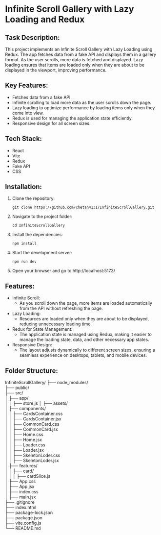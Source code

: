 # Infinite Scroll Gallery with Lazy Loading and Redux

## Task Description:
This project implements an Infinite Scroll Gallery with Lazy Loading using Redux. The app fetches data from a fake API and displays them in a gallery format. As the user scrolls, more data is fetched and displayed. Lazy loading ensures that items are loaded only when they are about to be displayed in the viewport, improving performance.

## Key Features:
- Fetches data from a fake API.
- Infinite scrolling to load more data as the user scrolls down the page.
- Lazy loading to optimize performance by loading items only when they come into view.
- Redux is used for managing the application state efficiently.
- Responsive design for all screen sizes.

## Tech Stack:
- React
- Vite
- Redux
- Fake API
- CSS

## Installation:

1. Clone the repository:
   ```
   git clone https://github.com/chetan4131/InfiniteScrollGallery.git

2. Navigate to the project folder:
    ```
    cd InfiniteScrollGallery

3. Install the dependencies:
    ```
    npm install

4. Start the development server:
    ```
    npm run dev

5. Open your browser and go to http://localhost:5173/

## Features:
- Infinite Scroll:
    - As you scroll down the page, more items are loaded automatically from the API without refreshing the page.
- Lazy Loading:
    - Resources are loaded only when they are about to be displayed, reducing unnecessary loading time.
- Redux for State Management:
    - The application state is managed using Redux, making it easier to manage the loading state, data, and other necessary app states.
- Responsive Design:
    - The layout adjusts dynamically to different screen sizes, ensuring a seamless experience on desktops, tablets, and mobile devices.

## Folder Structure:

InfiniteScrollGallery/
├── node_modules/               
├── public/                     
├── src/                        
│   ├── app/                    
│   │   ├── store.js
│   ├── assets/        
│   ├── components/             
│   │   ├── CardsContainer.css           
│   │   ├── CardsContainer.jsx           
│   │   ├── CommonCard.css           
│   │   ├── CommonCard.jsx           
│   │   ├── Home.css           
│   │   ├── Home.jsx           
│   │   ├── Loader.css           
│   │   ├── Loader.jsx                    
│   │   ├── SkeletonLoder.css           
│   │   ├── SkeletonLoder.jsx                    
│   ├── features/               
│   │   ├── card/            
│   │   │   ├── cardSlice.js             
│   ├── App.css                 
│   ├── App.jsx                 
│   ├── index.css                
│   ├── main.jsx                
├── .gitignore                  
├── index.html  
├── package-lock.json                 
├── package.json                
├── vite.config.js              
└── README.md                   
